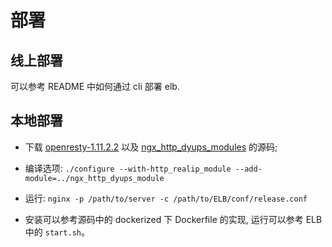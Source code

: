 # 部署

## 线上部署

可以参考 README 中如何通过 cli 部署 elb.

## 本地部署

* 下载 [openresty-1.11.2.2](https://openresty.org/download/openresty-$OVERSION.tar.gz) 以及 [ngx_http_dyups_modules](https://github.com/yzprofile/ngx_http_dyups_module) 的源码;

* 编译选项: `./configure --with-http_realip_module --add-module=../ngx_http_dyups_module`

* 运行: `nginx -p /path/to/server -c /path/to/ELB/conf/release.conf`

* 安装可以参考源码中的 dockerized 下 Dockerfile 的实现, 运行可以参考 ELB 中的 `start.sh`。
